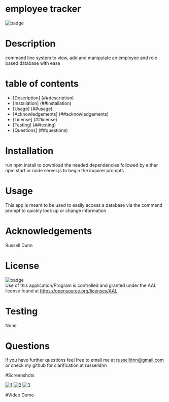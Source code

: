 
  
  # employee tracker

  ![badge](https://img.shields.io/badge/license-AAL-important)

  # Description

  command line system to view, add and manipulate an employee and role based database with ease

  # table of contents

  - [Description] (##description)
  - [Installation] (##installation)
  - [Usage] (##usage)
  - [Acknowledgements] (##acknowledgements)
  - [License] (##license)
  - [Testing] (##testing)
  - [Questions] (##questions)

  # Installation
  run npm install to download the needed dependencies followed by either npm start or node server.js to begin the inquirer prompts

  # Usage
  This app is meant to be used to easily access a database via the command prompt to quickly look up or change information

  # Acknowledgements
  Russell Dunn

  # License
  ![badge](https://img.shields.io/badge/license-AAL-important)
  <br>
  Use of this application/Program is controlled and granted under the AAL license found at <https://opensource.org/licenses/AAL>

  # Testing
  None

  # Questions
  if you have further questions feel free to email me at russelldnn@gmail.com or check my github for clarification at russelldnn
  
  #Screenshots
  
  ![1](https://user-images.githubusercontent.com/104922988/180673674-6301934e-47f6-490a-8681-a036243ebb34.PNG)
  ![2](https://user-images.githubusercontent.com/104922988/180673684-430412d3-80f2-43a1-bf3f-925dc4c5d364.PNG)
  ![3](https://user-images.githubusercontent.com/104922988/180673691-0ee44c82-0b95-47d8-bc17-fd1298d23ea4.PNG)
  
  #Video Demo






